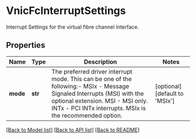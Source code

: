 # VnicFcInterruptSettings

Interrupt Settings for the virtual fibre channel interface. 
## Properties
Name | Type | Description | Notes
------------ | ------------- | ------------- | -------------
**mode** | **str** | The preferred driver interrupt mode. This can be one of the following:- MSIx - Message Signaled Interrupts (MSI) with the optional extension. MSI  - MSI only. INTx - PCI INTx interrupts. MSIx is the recommended option.    | [optional] [default to 'MSIx']

[[Back to Model list]](../README.md#documentation-for-models) [[Back to API list]](../README.md#documentation-for-api-endpoints) [[Back to README]](../README.md)


